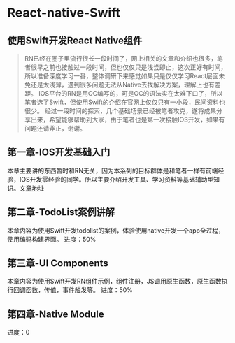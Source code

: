 # React-native-Swift

## 使用Swift开发React Native组件

> RN已经在圈子里流行很长一段时间了，网上相关的文章和介绍也很多，笔者很早之前也接触过一段时间，但也仅仅只是浅尝即止，这次正好有时间，所以准备深度学习一番，整体调研下来感觉如果只是仅仅学习React层面未免还是太浅薄，遇到很多问题无法从Native去找解决方案，理解上也有差距。
> IOS平台的RN是用OC编写的，可是OC的语法实在太难下口了，所以笔者选了Swift，但使用Swift的介绍在官网上仅仅只有一小段，民间资料也很少。
> 经过一段时间的探索，几个基础场景已经被笔者攻克，遂将成果分享出来，希望能够帮助到大家，由于笔者也是第一次接触IOS开发，如果有问题还请斧正，谢谢。

## 第一章-IOS开发基础入门
本章主要讲的东西暂时和RN无关，因为本系列的目标群体是和笔者一样有前端经验，IOS开发零经验的同学。所以主要介绍开发工具、学习资料等基础辅助型知识。[文章地址](https://segmentfault.com/a/1190000009579393)

## 第二章-TodoList案例讲解
本章内容为使用Swift开发todolist的案例，体验使用native开发一个app全过程，使用编码构建界面。
进度：50%

## 第三章-UI Components
本章内容为使用Swift开发RN组件示例，组件注册，JS调用原生函数，原生函数执行回调函数，传值，事件触发等。
进度：50%

## 第四章-Native Module
进度：0

